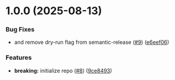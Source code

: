 # 1.0.0 (2025-08-13)

### Bug Fixes

- and remove dry-run flag from semantic-release ([#9](https://github.com/noshiro-pf/ts-fortress/issues/9)) ([e6eef06](https://github.com/noshiro-pf/ts-fortress/commit/e6eef06f93f75046b2c60cc01cc5c3dc541cb659))

### Features

- **breaking:** initialize repo ([#8](https://github.com/noshiro-pf/ts-fortress/issues/8)) ([9ce8493](https://github.com/noshiro-pf/ts-fortress/commit/9ce8493b420e1e017e06eeffcca0b8c015b61de0))

